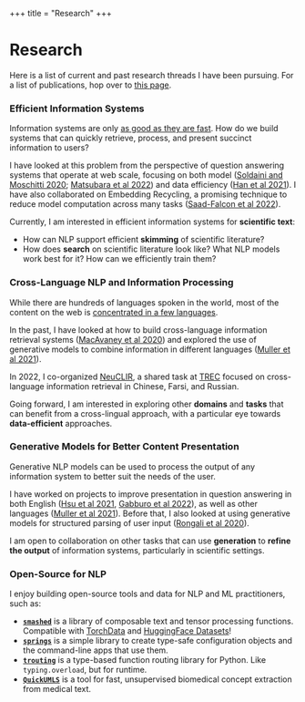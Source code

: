 +++
title = "Research"
+++

# Research

Here is a list of current and past research threads I have been pursuing.
For a list of publications, hop over to [this page](/publications).

<div id='research-full'>

<div id='eff-info-sys'>


### Efficient Information Systems

Information systems are only [as good as they are fast][15].
How do we build systems that can quickly retrieve, process, and present succinct information to users?

I have looked at this problem from the perspective of question answering systems that operate at web scale, focusing on both model ([Soldaini and Moschitti 2020][17]; [Matsubara et al 2022][18]) and data efficiency ([Han et al 2021][19]). I have also collaborated on Embedding Recycling, a promising technique to reduce model computation across many tasks ([Saad-Falcon et al 2022][20]).

Currently, I am interested in efficient information systems for **scientific text**:

- How can NLP support efficient **skimming** of scientific literature?
- How does **search** on scientific literature look like? What NLP models work best for it? How can we efficiently train them?

</div>

<div id='cross-lang'>

### Cross-Language NLP and Information Processing

While there are hundreds of languages spoken in the world, most of the content on the web is [concentrated in a few languages][16].

In the past, I have looked at how to build cross-language information retrieval systems ([MacAvaney et al 2020][21]) and explored the use of generative models to combine information in different languages ([Muller et al 2021][22]).

In 2022, I co-organized [NeuCLIR][23], a shared task at [TREC][24] focused on cross-language information retrieval in Chinese, Farsi, and Russian.

Going forward, I am interested in exploring other **domains** and **tasks** that can benefit from a cross-lingual approach, with a particular eye towards **data-efficient** approaches.

</div>

<div id='generation'>

### Generative Models for Better Content Presentation

Generative NLP models can be used to process the output of any information system to better suit the needs of the user.

I have worked on projects to improve presentation in question answering in both English ([Hsu et al 2021][31], [Gabburo et al 2022][33]), as well as other languages ([Muller et al 2021][22]). Before that, I also looked at using generative models for structured parsing of user input ([Rongali et al 2020][32]).

I am open to collaboration on other tasks that can use **generation** to **refine the output** of information systems, particularly in scientific settings.

</div>

<div id='oss-nlp'>

### Open-Source for NLP

I enjoy building open-source tools and data for NLP and ML practitioners, such as:

- [**`smashed`**][25] is a library of composable text and tensor processing functions. Compatible with [TorchData][26] and [HuggingFace Datasets][27]!
- [**`springs`**][28] is a simple library to create type-safe configuration objects and the command-line apps that use them.
- [**`trouting`**][29] is a type-based function routing library for Python. Like `typing.overload`, but for runtime.
- [**`QuickUMLS`**][30] is a tool for fast, unsupervised biomedical concept extraction from medical text.

</div>

</div>

[15]: https://web.archive.org/web/20220922170031/https://www.nytimes.com/2012/03/01/technology/impatient-web-users-flee-slow-loading-sites.html
[16]: https://www.semanticscholar.org/paper/Tracking-Knowledge-Propagation-Across-Wikipedia-Valentim-Comarela/a3907f55ab5e5853351529db8e03e5784a93a368
[17]: https://doi.org/10.18653/v1/2020.acl-main.504
[18]: https://arxiv.org/abs/2201.05767
[19]: https://aclanthology.org/2021.eacl-main.261
[20]: https://arxiv.org/abs/2207.04993
[21]: https://doi.org/10.1007/978-3-030-45442-5_31
[22]: https://arxiv.org/abs/2110.07150
[23]: https://neuclir.github.io/
[24]: https://trec.nist.gov/
[25]: https://github.com/allenai/smashed
[26]: https://pytorch.org/data/beta/index.html
[27]: https://huggingface.co/docs/datasets/
[28]: https://springs.soldaini.net/
[29]: https://github.com/soldni/trouting
[30]: https://github.com/Georgetown-IR-Lab/QuickUMLS
[31]: http://dx.doi.org/10.18653/v1/2021.findings-acl.374
[32]: https://doi.org/10.1145/3366423.3380064
[33]: https://arxiv.org/abs/2210.12865
